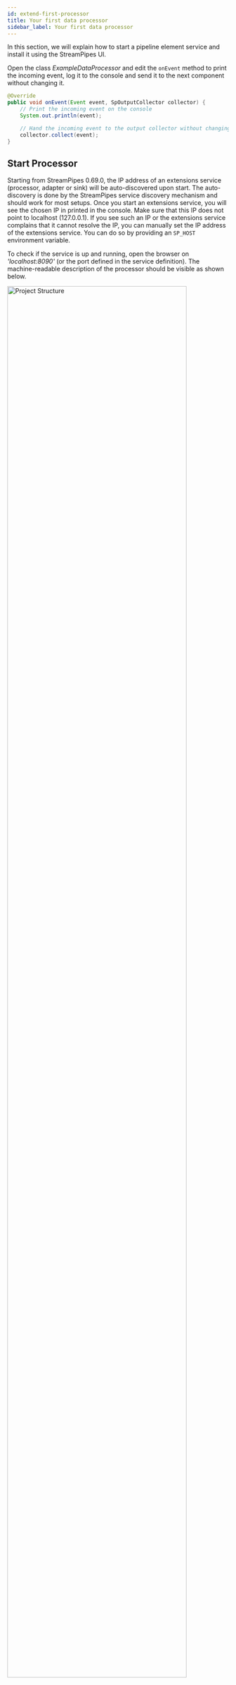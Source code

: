 ```yaml
---
id: extend-first-processor
title: Your first data processor
sidebar_label: Your first data processor
---
```


In this section, we will explain how to start a pipeline element service and install it using the StreamPipes UI.

Open the class *ExampleDataProcessor* and edit the ``onEvent`` method to print the incoming event, log it to the console and send it to the next component without changing it.

```java
@Override
public void onEvent(Event event, SpOutputCollector collector) {
    // Print the incoming event on the console
    System.out.println(event);

    // Hand the incoming event to the output collector without changing it.
    collector.collect(event);
}
```

## Start Processor
Starting from StreamPipes 0.69.0, the IP address of an extensions service (processor, adapter or sink) will be auto-discovered upon start.
The auto-discovery is done by the StreamPipes service discovery mechanism and should work for most setups.
Once you start an extensions service, you will see the chosen IP in printed in the console. Make sure that this IP does not point to localhost (127.0.0.1).
If you see such an IP or the extensions service complains that it cannot resolve the IP, you can manually set the IP address of the extensions service. You can do so by providing an <code>SP_HOST</code> environment variable.


To check if the service is up and running, open the browser on *'localhost:8090'* (or the port defined in the service definition). The machine-readable description of the processor should be visible as shown below.

<img src="/docs/img/archetype/endpoint.png" width="90%" alt="Project Structure">


<div class="admonition error">
<div class="admonition-title">Common Problems</div>
<p>
If the service description is not shown on 'localhost:8090', you might have to change the port address.
This needs to be done in the configuration of your service, further explained in the configurations part of the developer guide.

If the service does not show up in the StreamPipes installation menu, click on 'MANAGE ENDPOINTS' and add 'http://<span></span>YOUR_IP_OR_DNS_NAME:8090'.
Use the IP or DNS name you provided as the SP_HOST variable or the IP (if resolvable) found by the auto-discovery service printed in the console.
After adding the endpoint, a new processor with the name *Example* should show up.
</p>
</div>

Now you can go to StreamPipes.
Your new processor *'Example'* should now show up in the installation menu ("Install Pipeline Elements" in the left navigation bar).
Install it, then switch to the pipeline view and create a simple pipeline that makes use of your newly created processor.
In case you opened the StreamPipes installation for the first time, it should have been automatically installed during the setup process.

<img src="/docs/img/archetype/example_pipeline.png" width="80%" alt="Project Structure">

Start this pipeline.
Now you should see logging messages in your console and, once you've created a visualization, you can also see the resulting events of your component in StreamPipes.

Congratulations, you have just created your first processor!
From here on you can start experimenting and implement your own algorithms.
